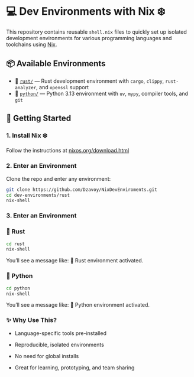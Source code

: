 # 💻 Dev Environments with Nix ❄️

This repository contains reusable `shell.nix` files to quickly set up isolated development environments for various programming languages and toolchains using [Nix](https://nixos.org/).

## 📦 Available Environments

- 🦀 [`rust/`](./rust) — Rust development environment with `cargo`, `clippy`, `rust-analyzer`, and `openssl` support
- 🐍 [`python/`](./python) — Python 3.13 environment with `uv`, `mypy`, compiler tools, and `git`

## 🚀 Getting Started

### 1. Install Nix ❄️

Follow the instructions at [nixos.org/download.html](https://nixos.org/download.html)

### 2. Enter an Environment

Clone the repo and enter any environment:

```bash
git clone https://github.com/Dzavoy/NixDevEnviroments.git
cd dev-environments/rust
nix-shell
```

### 3. Enter an Environment

### 🦀 Rust
```bash
cd rust
nix-shell
```
You’ll see a message like: 🦀 Rust environment activated.




### 🐍 Python
```bash
cd python
nix-shell
```
You’ll see a message like: 🐍 Python environment activated.




### ✨ Why Use This?

- Language-specific tools pre-installed

- Reproducible, isolated environments

- No need for global installs

- Great for learning, prototyping, and team sharing